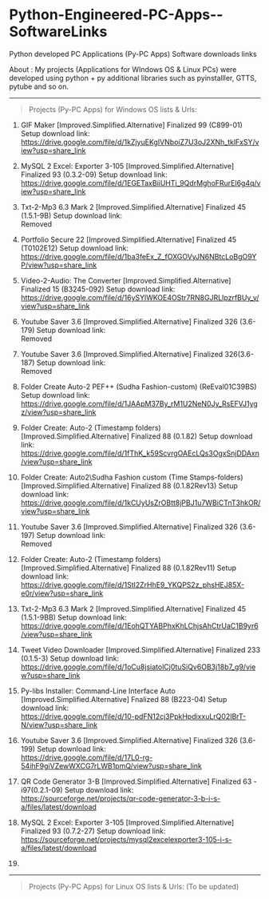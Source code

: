 # Python-Engineered-PC-Apps--SoftwareLinks
Python developed PC Applications (Py-PC Apps) Software downloads links

About :
My projects (Applications for WIndows OS & Linux PCs) were developed using python + py additional libraries such as pyinstalller, GTTS, pytube and so on.

-----------------------------------------------------------------------------------------------------------------------------------

>  Projects (Py-PC Apps) for Windows OS lists & Urls:

1) GIF Maker [Improved.Simplified.Alternative] Finalized 99 (C899-01) Setup download link:
   https://drive.google.com/file/d/1kZjyuEKgIVNboiZ7U3oJ2XNh_tklFxSY/view?usp=share_link


2) MySQL 2 Excel: Exporter 3-105 [Improved.Simplified.Alternative] Finalized 93 (0.3.2-09) Setup download link: 
  https://drive.google.com/file/d/1EGETaxBiiUHTi_9QdrMghoFRurEl6g4q/view?usp=share_link


3) Txt-2-Mp3 6.3 Mark 2 [Improved.Simplified.Alternative] Finalized 45 (1.5.1-9B) Setup download link:                                
   Removed


4) Portfolio Secure 22 [Improved.Simplified.Alternative] Finalized 45 (T0102E12) Setup download link:
   https://drive.google.com/file/d/1ba3feEx_Z_fOXGOVyJN6NBtcLoBgO9YP/view?usp=share_link



5) Video-2-Audio: The Converter [Improved.Simplified.Alternative] Finalized 15 (B3245-092) Setup download link:
   https://drive.google.com/file/d/16ySYlWKOE4OStr7RN8GJRLIpzrfBUy_y/view?usp=share_link
  
  

6) Youtube Saver 3.6 [Improved.Simplified.Alternative] Finalized 326 (3.6-179) Setup download link:                      
   Removed


7) Youtube Saver 3.6 [Improved.Simplified.Alternative] Finalized 326(3.6-187) Setup download link:   
   Removed

8) Folder Create Auto-2 PEF++ (Sudha Fashion-custom) (ReEval01C39BS) Setup download link:
   https://drive.google.com/file/d/1JAApM37By_rM1U2NeN0Jy_RsEFVJ1ygz/view?usp=share_link


9) Folder Create: Auto-2 (Timestamp folders) [Improved.Simplified.Alternative] Finalized 88 (0.1.82) Setup download link:
   https://drive.google.com/file/d/1fThK_k59ScvrgOAEcLQs3OgxSnjDDAxn/view?usp=share_link
   

10) Folder Create: Auto2\Sudha Fashion custom (Time Stamps-folders) [Improved.Simplified.Alternative] Finalized 88 (0.1.82Rev13) Setup download link:                        
    https://drive.google.com/file/d/1kCUyUsZrOBtt8jPBJ1u7WBiCTnT3hkOR/view?usp=share_link


11) Youtube Saver 3.6 [Improved.Simplified.Alternative] Finalized 326 (3.6-197) Setup download link:                           
    Removed
    
   
12) Folder Create: Auto-2 (Timestamp folders) [Improved.Simplified.Alternative] Finalized 88 (0.1.82Rev11) Setup download link:
    https://drive.google.com/file/d/1Stl2ZrHhE9_YKQPS2z_phsHEJ85X-e0r/view?usp=share_link
    
    
13) Txt-2-Mp3 6.3 Mark 2 [Improved.Simplified.Alternative] Finalized 45 (1.5.1-9BB) Setup download link:
    https://drive.google.com/file/d/1EohQTYABPhxKhLChjsAhCtrUaC1B9yr6/view?usp=share_link
    
    
14) Tweet Video Downloader [Improved.Simplified.Alternative] Finalized 233 (0.1.5-3) Setup download link:
    https://drive.google.com/file/d/1oCu8jsiatolCj0tuSiQv6OB3j18b7_g9/view?usp=share_link
    
    
    
15) Py-libs Installer: Command-Line Interface Auto [Improved.Simplified.Alternative] Fnalized 88 (B223-04) Setup download link:    
    https://drive.google.com/file/d/10-pdFN12cj3PpkHpdixxuLrQ02IBrT-N/view?usp=share_link              
    
    

16) Youtube Saver 3.6 [Improved.Simplified.Alternative] Finalized 326 (3.6-199) Setup download link:                                          
    https://drive.google.com/file/d/17L0-rg-54ihF9giVZewWXCG7rLWB1pmQ/view?usp=share_link

17) QR Code Generator 3-B [Improved.Simplified.Alternative] Finalized 63 - i97(0.2.1-09) Setup download link:                                          
   https://sourceforge.net/projects/qr-code-generator-3-b-i-s-a/files/latest/download

18) MySQL 2 Excel: Exporter 3-105 [Improved.Simplified.Alternative] Finalized 93 (0.7.2-27) Setup download link: 
    https://sourceforge.net/projects/mysql2excelexporter3-105-i-s-a/files/latest/download
19)


-----------------------------------------------------------------------------------------------------------------------------------

> Projects (Py-PC Apps) for Linux OS lists & Urls: (To be updated)

